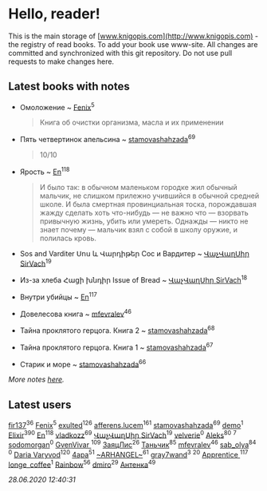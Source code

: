 # Hello, reader!
This is the main storage of [www.knigopis.com](http://www.knigopis.com) - the registry of read books.
To add your book use www-site. All changes are committed and synchronized with this git repository.
Do not use pull requests to make changes here.


## Latest books with notes
* Омоложение ~ [Fenix](users/111/111367585493471720963-google)<sup>5</sup>
    > Книга об очистки организма, масла и их применении

* Пять четвертинок апельсина ~ [stamovashahzada](users/310/310646815-vkontakte)<sup>69</sup>
    > 10/10

* Ярость ~ [En](users/333/333646551-vkontakte)<sup>118</sup>
    > И было так: в обычном маленьком городке жил обычный мальчик, не слишком прилежно учившийся в обычной средней школе. И была смертная провинциальная тоска, порождавшая жажду сделать хоть что-нибудь — не важно что — взорвать привычную жизнь, убить или умереть.
    > Однажды — никто не знает почему — мальчик взял с собой в школу оружие, и полилась кровь.

* Sos and Varditer Սոս և Վարդիթեր Сос и Вардитер ~ [ՎաչՎաղՍիր SirVach](users/113/1130000004300166-yandex)<sup>19</sup>

* Из-за хлеба Հացի խնդիր Issue of Bread ~ [ՎաչՎաղՍիր SirVach](users/113/1130000004300166-yandex)<sup>18</sup>

* Внутри убийцы ~ [En](users/333/333646551-vkontakte)<sup>117</sup>

* Довелесова книга ~ [mfevralev](users/140/140966150-vkontakte)<sup>46</sup>

* Тайна проклятого герцога. Книга 2 ~ [stamovashahzada](users/310/310646815-vkontakte)<sup>68</sup>

* Тайна проклятого герцога. Книга 1 ~ [stamovashahzada](users/310/310646815-vkontakte)<sup>67</sup>

* Старик и море ~ [stamovashahzada](users/310/310646815-vkontakte)<sup>66</sup>


_More notes [here](latest_books_with_notes.md)._


## Latest users
[fir137](users/176/176805114-yandex)<sup>36</sup> 
[Fenix](users/111/111367585493471720963-google)<sup>5</sup> 
[exulted](users/100/100599204551896265722-google)<sup>126</sup> 
[afferens.lucem](users/196/196071655-vkontakte)<sup>161</sup> 
[stamovashahzada](users/310/310646815-vkontakte)<sup>69</sup> 
[demo](users/106/1067243422-yandex)<sup>1</sup> 
[Elixir](users/115/115826717712507836033-google)<sup>390</sup> 
[En](users/333/333646551-vkontakte)<sup>118</sup> 
[vladkozz](users/572/57239276-vkontakte)<sup>69</sup> 
[ՎաչՎաղՍիր SirVach](users/113/1130000004300166-yandex)<sup>19</sup> 
[velverie](users/173/173628445-vkontakte)<sup>0</sup> 
[Aleks](users/117/117835844513813219393-google)<sup>80</sup> 
[](users/104/104731829794763834502-google)<sup>7</sup> 
[sodomorgan](users/101/101526240567453573875-google)<sup>0</sup> 
[GvenVivar ](users/158/158266434925901-facebook)<sup>109</sup> 
[ЗаяцЛис](users/112/112388384595246311466-google)<sup>26</sup> 
[Таньчик](users/209/2096581563762610-facebook)<sup>85</sup> 
[mfevralev](users/140/140966150-vkontakte)<sup>46</sup> 
[sab_olya](users/139/139338401-vkontakte)<sup>84</sup> 
[](users/241/2417202-vkontakte)<sup>0</sup> 
[Daria Varyvod](users/829/829893410524253-facebook)<sup>120</sup> 
[4apa](users/117/117392596378069249667-google)<sup>51</sup> 
[~ARHANGEL~](users/642/64251996-vkontakte)<sup>61</sup> 
[gray7wand](users/110/110080946273609412257-google)<sup>3</sup> 
[](users/153/1537586159620888-facebook)<sup>20</sup> 
[Apprentice ](users/528/52821952-vkontakte)<sup>117</sup> 
[longe_coffee](users/369/369557556-vkontakte)<sup>1</sup> 
[Rainbow](users/109/109787328219839805802-google)<sup>56</sup> 
[dmiro](users/571/5714115-vkontakte)<sup>29</sup> 
[Антенка](users/118/118158645037334943900-google)<sup>49</sup> 


_28.06.2020 12:40:31_
